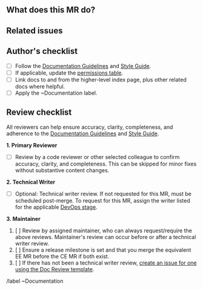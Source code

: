 <!-- Follow the documentation workflow https://docs.gitlab.com/ee/development/documentation/workflow.html -->
<!-- Additional information is located at https://docs.gitlab.com/ee/development/documentation/ --> 

<!-- Mention "documentation" or "docs" in the MR title -->
<!-- For changing documentation location use the "Change documentation location" template -->

## What does this MR do?

<!-- Briefly describe what this MR is about. -->

## Related issues

<!-- Link related issues below. Insert the issue link or reference after the word "Closes" if merging this should automatically close it. -->

## Author's checklist

- [ ] Follow the [Documentation Guidelines](https://docs.gitlab.com/ee/development/documentation/) and [Style Guide](https://docs.gitlab.com/ee/development/documentation/styleguide.html).
- [ ] If applicable, update the [permissions table](https://docs.gitlab.com/ee/user/permissions.html).
- [ ] Link docs to and from the higher-level index page, plus other related docs where helpful.
- [ ] Apply the ~Documentation label.

## Review checklist

All reviewers can help ensure accuracy, clarity, completeness, and adherence to the [Documentation Guidelines](https://docs.gitlab.com/ee/development/documentation/) and [Style Guide](https://docs.gitlab.com/ee/development/documentation/styleguide.html).

**1. Primary Reviewer**

* [ ] Review by a code reviewer or other selected colleague to confirm accuracy, clarity, and completeness. This can be skipped for minor fixes without substantive content changes.
 
**2. Technical Writer**

* [ ] Optional: Technical writer review. If not requested for this MR, must be scheduled post-merge. To request for this MR, assign the writer listed for the applicable [DevOps stage](https://about.gitlab.com/handbook/product/categories/#devops-stages).

**3. Maintainer**

1. [ ] Review by assigned maintainer, who can always request/require the above reviews. Maintainer's review can occur before or after a technical writer review.
1. [ ] Ensure a release milestone is set and that you merge the equivalent EE MR before the CE MR if both exist.
1. [ ] If there has not been a technical writer review, [create an issue for one using the Doc Review template](https://gitlab.com/gitlab-org/gitlab-ce/issues/new?issuable_template=Doc%20Review).

/label ~Documentation
